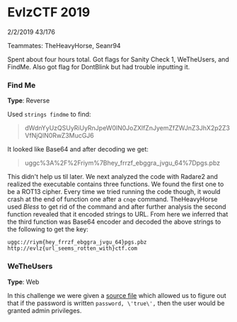 # EvlzCTF 2019

2/2/2019 43/176

Teammates: TheHeavyHorse, Seanr94

Spent about four hours total. Got flags for Sanity Check 1, WeTheUsers, and FindMe. Also got flag for DontBlink but had trouble inputting it.

### Find Me
**Type**: Reverse

Used `strings findme` to find:
> dWdnYyUzQSUyRiUyRnJpeW0lN0JoZXlfZnJyemZfZWJnZ3JhX2p2Z3VfNjQlN0RwZ3MucGJ6


It looked like Base64 and after decoding we get:
> uggc%3A%2F%2Friym%7Bhey_frrzf_ebggra_jvgu_64%7Dpgs.pbz

This didn't help us til later. We next analyzed the code with Radare2 and realized the executable contains three functions. We found the first one to be a ROT13 cipher. Every time we tried running the code though, it would crash at the end of function one after a `cnqe` command. TheHeavyHorse used *Bless* to get rid of the command and after further analysis the second function revealed that it encoded strings to URL. From here we inferred that the third function was Base64 encoder and decoded the above strings to the following to get the key:
```
uggc://riym{hey_frrzf_ebggra_jvgu_64}pgs.pbz
http://evlz{url_seems_rotten_with}ctf.com
```

### WeTheUsers
**Type**: Web

In this challenge we were given a [source file](https://github.com/adamstebbing/CTF_Writeups/evlzctf-web-chal.txt) which allowed us to figure out that if the password is written `password, \'true\',` then the user would be granted admin privileges.
